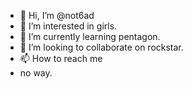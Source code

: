 - 👋 Hi, I’m @not6ad
- 👀 I’m interested in girls.
- 🌱 I’m currently learning pentagon.
- 💞️ I’m looking to collaborate on rockstar.
- 📫 How to reach me
-  no way.

<!---
not6ad/not6ad is a ✨ special ✨ repository because its `README.md` (this file) appears on your GitHub profile.
You can click the Preview link to take a look at your changes.
--->
